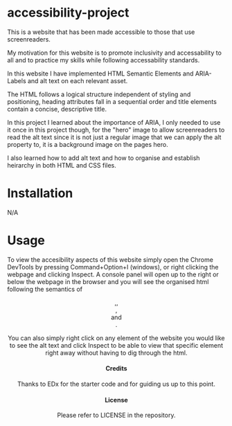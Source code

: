 # accessibility-project

This is a website that has been made accessible to those that use screenreaders.

My motivation for this website is to promote inclusivity and accessability to all and to practice my skills while following accessability standards.

In this website I have implemented HTML Semantic Elements and ARIA-Labels and alt text on each relevant asset.

The HTML follows a logical structure independent of styling and positioning, heading attributes fall in a sequential order and title elements contain a concise, descriptive title.

In this project I learned about the importance of ARIA, I only needed to use it once in this project though, for the "hero" image to allow screenreaders to read the alt text since it is not just a regular image that we can apply the alt property to, it is a background image on the pages hero.

I also learned how to add alt text and how to organise and establish heirarchy in both HTML and CSS files.

# Installation
N/A

# Usage
To view the accesibility aspects of this website simply open the Chrome DevTools by pressing Command+Option+I (windows), or right clicking the webpage and clicking Inspect. A console panel will open up to the right or below the webpage in the browser and you will see the organised html following the semantics of <Header>,<Body>, <Section>, <Article> and <Aside>. 

You can also simply right click on any element of the website you would like to see the alt text and click Inspect to be able to view that specific element right away without having to dig through the html.

# Credits
Thanks to EDx for the starter code and for guiding us up to this point.

# License
Please refer to LICENSE in the repository.